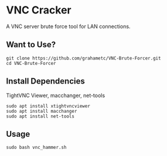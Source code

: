# VNC Cracker
A VNC server brute force tool for LAN connections.

## Want to Use?
```
git clone https://github.com/grahametc/VNC-Brute-Forcer.git
cd VNC-Brute-Forcer
```

## Install Dependencies
TightVNC Viewer, macchanger, net-tools
```
sudo apt install xtightvncviewer
sudo apt install macchanger
sudo apt install net-tools
```





## Usage 
```
sudo bash vnc_hammer.sh
```
